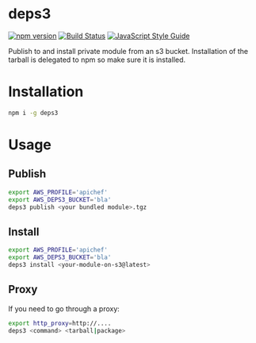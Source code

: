 deps3
======

[![npm version][npm-badge]][npm-url]
[![Build Status][travis-badge]][travis-url]
[![JavaScript Style Guide][standardjs-badge]][standardjs-url]

Publish to and install private module from an s3 bucket.
Installation of the tarball is delegated to npm so make sure it is installed.

# Installation

```bash
npm i -g deps3
```

# Usage

## Publish

```bash
export AWS_PROFILE='apichef'
export AWS_DEPS3_BUCKET='bla'
deps3 publish <your bundled module>.tgz
```

## Install

```bash
export AWS_PROFILE='apichef'
export AWS_DEPS3_BUCKET='bla'
deps3 install <your-module-on-s3@latest>
```

## Proxy

If you need to go through a proxy:

```bash
export http_proxy=http://....
deps3 <command> <tarball|package>
```

[npm-badge]: https://badge.fury.io/js/run-forrest-run.svg
[npm-url]: https://badge.fury.io/js/run-forrest-run
[travis-badge]: https://travis-ci.org/orangewise/run-forrest-run.svg?branch=master
[travis-url]: https://travis-ci.org/orangewise/run-forrest-run
[standardjs-badge]: https://img.shields.io/badge/code%20style-standard-brightgreen.svg
[standardjs-url]: http://standardjs.com/
